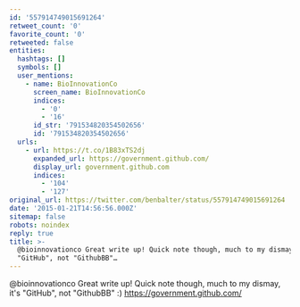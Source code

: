 ```yaml
---
id: '557914749015691264'
retweet_count: '0'
favorite_count: '0'
retweeted: false
entities:
  hashtags: []
  symbols: []
  user_mentions:
    - name: BioInnovationCo
      screen_name: BioInnovationCo
      indices:
        - '0'
        - '16'
      id_str: '791534820354502656'
      id: '791534820354502656'
  urls:
    - url: https://t.co/1B83xTS2dj
      expanded_url: https://government.github.com/
      display_url: government.github.com
      indices:
        - '104'
        - '127'
original_url: https://twitter.com/benbalter/status/557914749015691264
date: '2015-01-21T14:56:56.000Z'
sitemap: false
robots: noindex
reply: true
title: >-
  @bioinnovationco Great write up! Quick note though, much to my dismay, it's
  "GitHub", not "GithubBB"…
---
```


@bioinnovationco Great write up! Quick note though, much to my dismay, it's "GitHub", not "GithubBB" :) https://government.github.com/